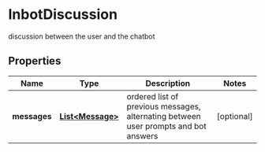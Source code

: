 

# InbotDiscussion

discussion between the user and the chatbot

## Properties

| Name | Type | Description | Notes |
|------------ | ------------- | ------------- | -------------|
|**messages** | [**List&lt;Message&gt;**](Message.md) | ordered list of previous messages, alternating between user prompts and bot answers |  [optional] |



